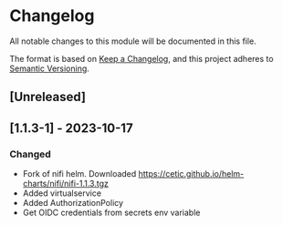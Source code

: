 # Changelog

All notable changes to this module will be documented in this file.

The format is based on [Keep a Changelog](https://keepachangelog.com/en/1.0.0/),
and this project adheres to [Semantic Versioning](https://semver.org/spec/v2.0.0.html).

## [Unreleased]

## [1.1.3-1] - 2023-10-17
### Changed
- Fork of nifi helm. Downloaded https://cetic.github.io/helm-charts/nifi/nifi-1.1.3.tgz
- Added virtualservice
- Added AuthorizationPolicy
- Get OIDC credentials from secrets env variable
